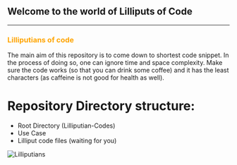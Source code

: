 ## Welcome to the world of Lilliputs of Code

<hr size="2px">

### <span style="color: orange">Lilliputians of code </span>

The main aim of this repository is to come down to shortest code snippet. In the process of doing so, one can ignore time and space 
complexity. Make sure the code works (so that you can drink some coffee) and it has the least characters (as caffeine is not good for 
health as well).


# Repository Directory structure:

-  Root Directory (Lilliputian-Codes) 
-  Use Case 
-  Lilliput code files (waiting for you) 



![Lilliputians](http://www.hotel-r.net/im/hotel/it/lilliput-10.jpg)



